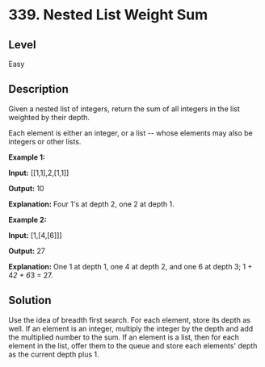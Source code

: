 # 339. Nested List Weight Sum
## Level
Easy

## Description
Given a nested list of integers, return the sum of all integers in the list weighted by their depth.

Each element is either an integer, or a list -- whose elements may also be integers or other lists.

**Example 1:**

**Input:** [[1,1],2,[1,1]]

**Output:** 10

**Explanation:** Four 1's at depth 2, one 2 at depth 1.

**Example 2:**

**Input:** [1,[4,[6]]]

**Output:** 27

**Explanation:** One 1 at depth 1, one 4 at depth 2, and one 6 at depth 3; 1 + 4*2 + 6*3 = 27.

## Solution
Use the idea of breadth first search. For each element, store its depth as well. If an element is an integer, multiply the integer by the depth and add the multiplied number to the sum. If an element is a list, then for each element in the list, offer them to the queue and store each elements' depth as the current depth plus 1.
